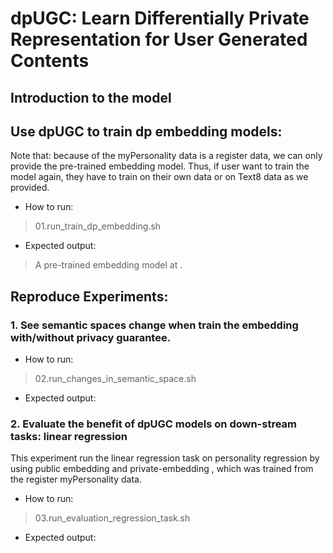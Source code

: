 # dpUGC: Learn Differentially Private Representation for User Generated Contents

## Introduction to the model

## Use dpUGC to train dp embedding models:
Note that: because of the myPersonality data is a register data, we can only provide the pre-trained embedding model. 
Thus, if user want to train the model again, they have to train on their own data or on Text8 data as we provided.
*  How to run:
> 01.run_train_dp_embedding.sh
* Expected output:
> A pre-trained embedding model at <OUTPUT>.

## Reproduce Experiments:
### 1. See semantic spaces change when train the embedding with/without privacy guarantee.

*  How to run:

> 02.run_changes_in_semantic_space.sh

* Expected output:

### 2. Evaluate the benefit of dpUGC models on down-stream tasks: linear regression
This experiment run the linear regression task on personality regression by using public embedding and private-embedding
, which was trained from the register myPersonality data.

*  How to run:
> 03.run_evaluation_regression_task.sh

* Expected output:

